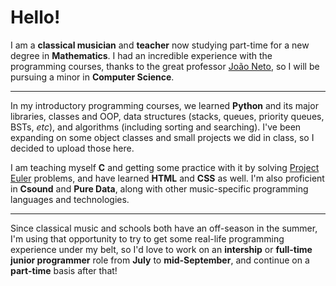 # Hello!

I am a **classical musician** and **teacher** now studying part-time for a new degree in **Mathematics**. I had an incredible experience with the programming courses, thanks to the great professor [João Neto](https://github.com/jpneto), so I will be pursuing a minor in **Computer Science**.

---

In my introductory programming courses, we learned **Python** and its major libraries, classes and OOP, data structures (stacks, queues, priority queues, BSTs, *etc*), and algorithms (including sorting and searching). I've been expanding on some object classes and small projects we did in class, so I decided to upload those here.

I am teaching myself **C** and getting some practice with it by solving [Project Euler](https://projecteuler.net/) problems, and have learned **HTML** and **CSS** as well. I'm also proficient in **Csound** and **Pure Data**, along with other music-specific programming languages and technologies.

---

Since classical music and schools both have an off-season in the summer, I'm using that opportunity to try to get some real-life programming experience under my belt, so I'd love to work on an **intership** or **full-time junior programmer** role from **July** to **mid-September**, and continue on a **part-time** basis after that!
